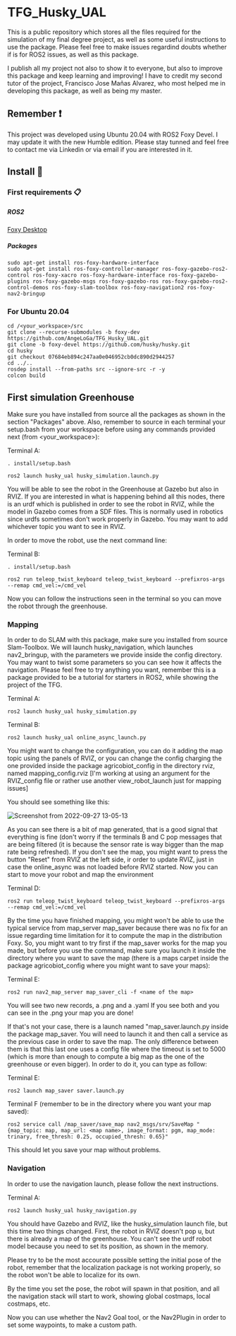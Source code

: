 # TFG_Husky_UAL
This is a public repository which stores all the files required for the simulation of my final degree project, as well as some useful instructions to use the package. Please feel free to make issues regardind doubts whether if is for ROS2 issues, as well as this package.

I publish all my project not also to show it to everyone, but also to improve this package and keep learning and improving!
I have to credit my second tutor of the project, Francisco Jose Mañas Alvarez, who most helped me in developing this package, as well as being my master. 

## Remember :exclamation:
This project was developed using Ubuntu 20.04 with ROS2 Foxy Devel. I may update it with the new Humble edition. Please stay tunned and feel free to contact me via Linkedin or via email if you are interested in it.

## Install :book:

### First requirements 📋
##### ROS2
[Foxy Desktop](https://docs.ros.org/en/galactic/Installation/Ubuntu-Install-Debians.html)

##### Packages
```
sudo apt-get install ros-foxy-hardware-interface 
sudo apt-get install ros-foxy-controller-manager ros-foxy-gazebo-ros2-control ros-foxy-xacro ros-foxy-hardware-interface ros-foxy-gazebo-plugins ros-foxy-gazebo-msgs ros-foxy-gazebo-ros ros-foxy-gazebo-ros2-control-demos ros-foxy-slam-toolbox ros-foxy-navigation2 ros-foxy-nav2-bringup
``` 

### For Ubuntu 20.04
```
cd /<your_workspace>/src
git clone --recurse-submodules -b foxy-dev https://github.com/AngeLoGa/TFG_Husky_UAL.git
git clone -b foxy-devel https://github.com/husky/husky.git
cd husky
git checkout 07684eb894c247aa0e046952cb0dc890d2944257
cd ../..
rosdep install --from-paths src --ignore-src -r -y
colcon build
```

## First simulation Greenhouse
Make sure you have installed from source all the packages as shown in the section "Packages" above.
Also, remember to source in each terminal your setup.bash from your workspace before using any commands provided next (from <your_workspace>):


Terminal A:

```
. install/setup.bash
```

```
ros2 launch husky_ual husky_simulation.launch.py
```

You will be able to see the robot in the Greenhouse at Gazebo but also in RVIZ. If you are interested in what is happening behind all this nodes, there is an urdf which is published in order to see the robot in RVIZ, while the model in Gazebo comes from a SDF files. This is normally used in robotics since urdfs sometimes don't work properly in Gazebo. You may want to add whichever topic you want to see in RVIZ.

In order to move the robot, use the next command line:

Terminal B:

```
. install/setup.bash
```

```
ros2 run teleop_twist_keyboard teleop_twist_keyboard --prefixros-args --remap cmd_vel:=/cmd_vel
```

Now you can follow the instructions seen in the terminal so you can move the robot through the greenhouse.

### Mapping
In order to do SLAM with this package, make sure you installed from source Slam-Toolbox. We will launch husky_navigation, which launches nav2_bringup, with the parameters we provide inside the config directory. You may want to twist some parameters so you can see how it affects the navigation. Please feel free to try anything you want, remember this is a package provided to be a tutorial for starters in ROS2, while showing the project of the TFG.

Terminal A:

```
ros2 launch husky_ual husky_simulation.py
```

Terminal B:

```
ros2 launch husky_ual online_async_launch.py
```

You might want to change the configuration, you can do it adding the map topic using the panels of RVIZ, or you can change the config charging the one provided inside the package agricobiot_config in the directory rviz, named mapping_config.rviz [I'm working at using an argument for the RVIZ_config file or rather use another view_robot_launch just for mapping issues]

You should see something like this:

![Screenshot from 2022-09-27 13-05-13](https://user-images.githubusercontent.com/98213868/192509587-00c685f1-e2f6-40a4-8a98-423993705ee3.png)

As you can see there is a bit of map generated, that is a good signal that everything is fine (don't worry if the terminals B and C pop messages that are being filtered (it is because the sensor rate is way bigger than the map rate being refreshed). If you don't see the map, you might want to press the button "Reset" from RVIZ at the left side, ir order to update RVIZ, just in case the online_async was not loaded before RVIZ started. Now you can start to move your robot and map the environment

Terminal D:

```
ros2 run teleop_twist_keyboard teleop_twist_keyboard --prefixros-args --remap cmd_vel:=/cmd_vel
```

By the time you have finished mapping, you might won't be able to use the typical service from map_server map_saver because there was no fix for an issue regarding time limitation for it to compute the map in the distribution Foxy. So, you might want to try first if the map_saver works for the map you made, but before you use the command, make sure you launch it inside the directory where you want to save the map (there is a maps carpet inside the package agricobiot_config where you might want to save your maps):

Terminal E:

```
ros2 run nav2_map_server map_saver_cli -f <name of the map>
```
You will see two new records, a .png and a .yaml If you see both and you can see in the .png your map you are done!

If that's not your case, there is a launch named "map_saver.launch.py inside the package map_saver. You will need to launch it and then call a service as the previous case in order to save the map. The only difference between them is that this last one uses a config file where the timeout is set to 5000 (which is more than enough to compute a big map as the one of the greenhouse or even bigger). In order to do it, you can type as follow:

Terminal E:

```
ros2 launch map_saver saver.launch.py
```

Terminal F (remember to be in the directory where you want your map saved):

```
ros2 service call /map_saver/save_map nav2_msgs/srv/SaveMap "{map_topic: map, map_url: <map name>, image_format: pgm, map_mode: trinary, free_thresh: 0.25, occupied_thresh: 0.65}"
```
This should let you save your map without problems.

### Navigation
In order to use the navigation launch, please follow the next instructions.

Terminal A:

```
ros2 launch husky_ual husky_navigation.py
```

You should have Gazebo and RVIZ, like the husky_simulation launch file, but this time two things changed. First, the robot in RVIZ doesn't pop u, but there is already a map of the greenhouse. You can't see the urdf robot model because you need to set its position, as shown in the memory.

Please try to be the most accourate possible setting the initial pose of the robot, remember that the localization package is not working properly, so the robot won't be able to localize for its own.

By the time you set the pose, the robot will spawn in that position, and all the navigation stack will start to work, showing global costmaps, local costmaps, etc.

Now you can use whether the Nav2 Goal tool, or the Nav2Plugin in order to set some waypoints, to make a custom path.

